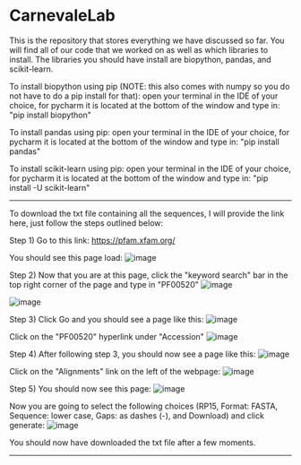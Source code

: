 # CarnevaleLab
This is the repository that stores everything we have discussed so far. You will find all of our code that we worked on as well as which libraries to install. The libraries you should have install are biopython, pandas, and scikit-learn. 

To install biopython using pip (NOTE: this also comes with numpy so you do not have to do a pip install for that):
  open your terminal in the IDE of your choice, for pycharm it is located at the bottom of the window and type in:
    "pip install biopython"

To install pandas using pip:
  open your terminal in the IDE of your choice, for pycharm it is located at the bottom of the window and type in:
    "pip install pandas"

To install scikit-learn using pip:
  open your terminal in the IDE of your choice, for pycharm it is located at the bottom of the window and type in:
    "pip install -U scikit-learn"

-------------------------------------------------------------------------------------------------------------------------------------------------------------------------

To download the txt file containing all the sequences, I will provide the link here, just follow the steps outlined below:

Step 1)
  Go to this link: https://pfam.xfam.org/
  
  You should see this page load: 
  ![image](https://user-images.githubusercontent.com/93604400/192061397-ef13505d-6ffa-470b-967e-302176758343.png)

Step 2)
  Now that you are at this page, click the "keyword search" bar in the top right corner of the page and type in "PF00520"
  ![image](https://user-images.githubusercontent.com/93604400/192061658-5cff8d55-3f7a-4139-807c-82bfa52f3412.png)
  
  ![image](https://user-images.githubusercontent.com/93604400/192061709-f1d2d123-2b5b-4f04-843a-e91c2cc28604.png)

Step 3) 
  Click Go and you should see a page like this: 
  ![image](https://user-images.githubusercontent.com/93604400/192061750-db5ddef0-c270-46df-b041-45cc424aba99.png)
  
  Click on the "PF00520" hyperlink under "Accession"
  ![image](https://user-images.githubusercontent.com/93604400/192061896-1e91b1d3-0393-4215-9b65-35c9ec4047eb.png)

Step 4)
  After following step 3, you should now see a page like this: 
  ![image](https://user-images.githubusercontent.com/93604400/192061970-f02797ae-23f0-43f3-a383-9e9ae926ef6d.png)

  Click on the "Alignments" link on the left of the webpage:
  ![image](https://user-images.githubusercontent.com/93604400/192062054-cbc62d37-ed7b-43c2-83f1-5927ec874181.png)

Step 5)
  You should now see this page:
  ![image](https://user-images.githubusercontent.com/93604400/192062102-4be50df9-465a-435d-8eb2-7d48a4e28098.png)

  Now you are going to select the following choices (RP15, Format: FASTA, Sequence: lower case, Gaps: as dashes (-), and Download) and click generate:
  ![image](https://user-images.githubusercontent.com/93604400/192062428-3e49c2d9-cab8-4f17-abe0-22d6bf689fce.png)

You should now have downloaded the txt file after a few moments.

-----------------------------------------------------------------------------------------------------------------------------------------------------------------------

